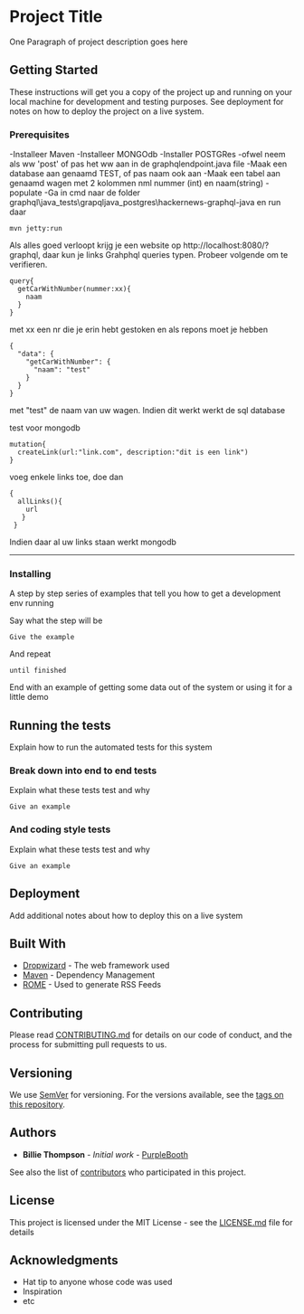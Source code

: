 # Project Title

One Paragraph of project description goes here

## Getting Started

These instructions will get you a copy of the project up and running on your local machine for development and testing purposes. See deployment for notes on how to deploy the project on a live system.

### Prerequisites

-Installeer Maven
-Installeer MONGOdb
-Installer POSTGRes
  -ofwel neem als ww 'post' of pas het ww aan in de graphqlendpoint.java file
  -Maak een database aan genaamd TEST, of pas naam ook aan
  -Maak een tabel aan genaamd wagen met 2 kolommen nml nummer (int) en naam(string)
  -populate
-Ga in cmd naar de folder graphql\java_tests\grapqljava_postgres\hackernews-graphql-java en run daar

```
mvn jetty:run
```

Als alles goed verloopt krijg je een website op http://localhost:8080/?graphql, daar kun je links Grahphql queries typen. Probeer volgende om te verifieren.

```
query{
  getCarWithNumber(nummer:xx){
    naam
  }
}
```

met xx een nr die je erin hebt gestoken en als repons moet je hebben

```
{
  "data": {
    "getCarWithNumber": {
      "naam": "test"
    }
  }
}
```

met "test" de naam van uw wagen. Indien dit werkt werkt de sql database

test voor mongodb

```
mutation{
  createLink(url:"link.com", description:"dit is een link")
}
```

voeg enkele links toe, doe dan 
```
{
  allLinks(){
    url
   }
 }
```

Indien daar al uw links staan werkt mongodb










-------------------------------
### Installing

A step by step series of examples that tell you how to get a development env running

Say what the step will be

```
Give the example
```

And repeat

```
until finished
```

End with an example of getting some data out of the system or using it for a little demo

## Running the tests

Explain how to run the automated tests for this system

### Break down into end to end tests

Explain what these tests test and why

```
Give an example
```

### And coding style tests

Explain what these tests test and why

```
Give an example
```

## Deployment

Add additional notes about how to deploy this on a live system

## Built With

* [Dropwizard](http://www.dropwizard.io/1.0.2/docs/) - The web framework used
* [Maven](https://maven.apache.org/) - Dependency Management
* [ROME](https://rometools.github.io/rome/) - Used to generate RSS Feeds

## Contributing

Please read [CONTRIBUTING.md](https://gist.github.com/PurpleBooth/b24679402957c63ec426) for details on our code of conduct, and the process for submitting pull requests to us.

## Versioning

We use [SemVer](http://semver.org/) for versioning. For the versions available, see the [tags on this repository](https://github.com/your/project/tags). 

## Authors

* **Billie Thompson** - *Initial work* - [PurpleBooth](https://github.com/PurpleBooth)

See also the list of [contributors](https://github.com/your/project/contributors) who participated in this project.

## License

This project is licensed under the MIT License - see the [LICENSE.md](LICENSE.md) file for details

## Acknowledgments

* Hat tip to anyone whose code was used
* Inspiration
* etc
